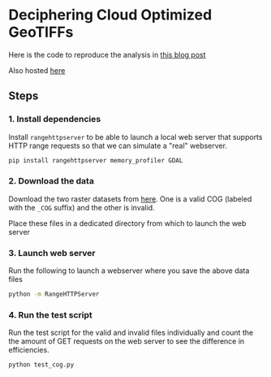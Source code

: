 # Deciphering Cloud Optimized GeoTIFFs

Here is the code to reproduce the analysis in [this blog post](https://www.kitware.com/deciphering-cloud-optimized-geotiffs/)

Also hosted [here](https://data.kitware.com/#folder/6267337e4acac99f42fa5844)

## Steps

### 1. Install dependencies

Install `rangehttpserver` to be able to launch a local web server that supports HTTP range requests so that we can simulate a "real" webserver.

```bash
pip install rangehttpserver memory_profiler GDAL
```

### 2. Download the data

Download the two raster datasets from [here](https://data.kitware.com/#folder/6267337e4acac99f42fa5844).
One is a valid COG (labeled with the `_COG` suffix) and the other is invalid.

Place these files in a dedicated directory from which to launch the web server

### 3. Launch web server

Run the following to launch a webserver where you save the above data files

```bash
python -m RangeHTTPServer
```

### 4. Run the test script

Run the test script for the valid and invalid files individually and count the the amount of GET requests on the web server to see the difference in efficiencies.

```py
python test_cog.py
```
